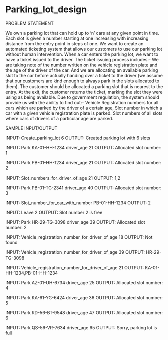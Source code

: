# Parking_lot_design

PROBLEM STATEMENT

We own a parking lot that can hold up to ‘n’ cars at any given point in time. Each slot is given a number starting at one increasing with increasing distance from the entry point in steps of one. We want to create an automated ticketing system that allows our customers to use our parking lot without human intervention.
When a car enters the parking lot, we want to have a ticket issued to the driver. The ticket issuing process includes:- 
We are taking note of the number written on the vehicle registration plate and the age of the driver of the car.
And we are allocating an available parking slot to the car before actually handing over a ticket to the driver (we assume that our customers are kind enough to always park in the slots allocated to them).
The customer should be allocated a parking slot that is nearest to the entry. At the exit, the customer returns the ticket, marking the slot they were using as being available.
Due to government regulation, the system should provide us with the ability to find out:-
Vehicle Registration numbers for all cars which are parked by the driver of a certain age,
Slot number in which a car with a given vehicle registration plate is parked. 
Slot numbers of all slots where cars of drivers of a particular age are parked.


SAMPLE INPUT/OUTPUT


INPUT: Create_parking_lot 6
OUTPUT: Created parking lot with 6 slots

INPUT: Park KA-01-HH-1234 driver_age 21
OUTPUT: Allocated slot number: 1


INPUT: Park PB-01-HH-1234 driver_age 21
OUTPUT: Allocated slot number: 2

INPUT: Slot_numbers_for_driver_of_age 21
OUTPUT: 1,2

INPUT: Park PB-01-TG-2341 driver_age 40
OUTPUT: Allocated slot number: 3

INPUT: Slot_number_for_car_with_number PB-01-HH-1234
OUTPUT: 2

INPUT: Leave 2
OUTPUT: Slot number 2 is free

INPUT: Park HR-29-TG-3098 driver_age 39
OUTPUT: Allocated slot number: 2

INPUT: Vehicle_registration_number_for_driver_of_age 18
OUTPUT: Not found


INPUT: Vehicle_registration_number_for_driver_of_age 39
OUTPUT: HR-29-TG-3098

INPUT: Vehicle_registration_number_for_driver_of_age 21
OUTPUT: KA-01-HH-1234,PB-01-HH-1234

INPUT: Park AZ-01-UH-6734 driver_age 25
OUTPUT: Allocated slot number: 4

INPUT: Park KA-61-YG-6424 driver_age 36
OUTPUT: Allocated slot number: 5

INPUT: Park RD-56-BT-9548 driver_age 47
OUTPUT: Allocated slot number: 6

INPUT: Park QS-56-VR-7634 driver_age 65
OUTPUT: Sorry, parking lot is full
